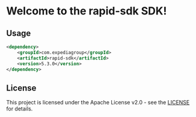 # Welcome to the rapid-sdk SDK!

## Usage
```xml
<dependency>
    <groupId>com.expediagroup</groupId>
    <artifactId>rapid-sdk</artifactId>
    <version>5.3.0</version>
</dependency>
```

## License

This project is licensed under the Apache License v2.0 - see the [LICENSE](LICENSE) for details.
